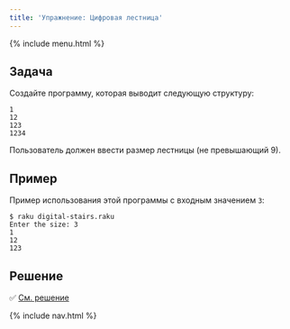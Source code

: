 ```yaml
---
title: 'Упражнение: Цифровая лестница'
---
```


{% include menu.html %}

## Задача

Создайте программу, которая выводит следующую структуру:

    1
    12
    123
    1234

Пользователь должен ввести размер лестницы (не превышающий 9).

## Пример

Пример использования этой программы с входным значением `3`:

```console
$ raku digital-stairs.raku
Enter the size: 3
1
12
123
```

## Решение

✅ [См. решение](solution)

{% include nav.html %}